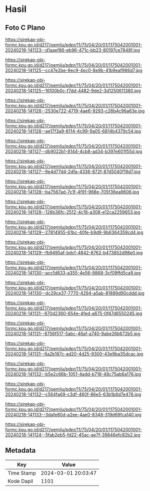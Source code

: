 # Hasil

## Foto C Plano

https://sirekap-obj-formc.kpu.go.id/d217/pemilu/pdpr/11/75/04/20/01/1175042001001-20240218-141123--d1aaef86-eb96-471c-bb23-80197ce7848f.jpg

https://sirekap-obj-formc.kpu.go.id/d217/pemilu/pdpr/11/75/04/20/01/1175042001001-20240218-141125--cc47e2be-9ec9-4ec0-8e9b-41b9eaf986d7.jpg

https://sirekap-obj-formc.kpu.go.id/d217/pemilu/pdpr/11/75/04/20/01/1175042001001-20240218-141125--16100b0c-f7dd-4482-9de2-3d1250611380.jpg

https://sirekap-obj-formc.kpu.go.id/d217/pemilu/pdpr/11/75/04/20/01/1175042001001-20240218-141126--2530e722-4719-4ae6-9293-c26b4c96a63e.jpg

https://sirekap-obj-formc.kpu.go.id/d217/pemilu/pdpr/11/75/04/20/01/1175042001001-20240218-141126--ae17f3a9-8114-4c99-9a05-6814b4379c54.jpg

https://sirekap-obj-formc.kpu.go.id/d217/pemilu/pdpr/11/75/04/20/01/1175042001001-20240218-141127--db9022b1-8144-4cb8-ad34-b397e601f55d.jpg

https://sirekap-obj-formc.kpu.go.id/d217/pemilu/pdpr/11/75/04/20/01/1175042001001-20240218-141127--9e4d77d4-2dfa-4336-872f-87d5040f19d7.jpg

https://sirekap-obj-formc.kpu.go.id/d217/pemilu/pdpr/11/75/04/20/01/1175042001001-20240218-141128--ba7567ad-7c1f-4f91-968e-705f36ea9606.jpg

https://sirekap-obj-formc.kpu.go.id/d217/pemilu/pdpr/11/75/04/20/01/1175042001001-20240218-141128--126b36fc-2512-4c18-a308-e12ca2259653.jpg

https://sirekap-obj-formc.kpu.go.id/d217/pemilu/pdpr/11/75/04/20/01/1175042001001-20240218-141129--27814955-61bc-40fe-b9d9-9b6364359cd4.jpg

https://sirekap-obj-formc.kpu.go.id/d217/pemilu/pdpr/11/75/04/20/01/1175042001001-20240218-141129--fb9495af-bdcf-4842-8762-b473852d98e0.jpg

https://sirekap-obj-formc.kpu.go.id/d217/pemilu/pdpr/11/75/04/20/01/1175042001001-20240218-141130--acc1d833-a355-4e56-9868-3cf09ffd5ca9.jpg

https://sirekap-obj-formc.kpu.go.id/d217/pemilu/pdpr/11/75/04/20/01/1175042001001-20240218-141130--dc29ce37-7770-4294-a5ab-81889d90cddd.jpg

https://sirekap-obj-formc.kpu.go.id/d217/pemilu/pdpr/11/75/04/20/01/1175042001001-20240218-141131--870d2360-654e-4fed-a675-0f47d6550245.jpg

https://sirekap-obj-formc.kpu.go.id/d217/pemilu/pdpr/11/75/04/20/01/1175042001001-20240218-141131--8756f517-5abc-46af-a740-9abe26b672b5.jpg

https://sirekap-obj-formc.kpu.go.id/d217/pemilu/pdpr/11/75/04/20/01/1175042001001-20240218-141131--6a2b187c-ad20-4d25-9300-43e9ba35dcac.jpg

https://sirekap-obj-formc.kpu.go.id/d217/pemilu/pdpr/11/75/04/20/01/1175042001001-20240218-141132--b5e2c66b-1051-4add-b718-48c75ab6a176.jpg

https://sirekap-obj-formc.kpu.go.id/d217/pemilu/pdpr/11/75/04/20/01/1175042001001-20240218-141132--c564fa69-c3df-460f-86e5-63b1b6d7e478.jpg

https://sirekap-obj-formc.kpu.go.id/d217/pemilu/pdpr/11/75/04/20/01/1175042001001-20240218-141133--3dafe80d-a2ee-4ae0-8348-319d69fca140.jpg

https://sirekap-obj-formc.kpu.go.id/d217/pemilu/pdpr/11/75/04/20/01/1175042001001-20240218-141124--5fab2eb5-fd22-45ac-ae7f-39846efc82b2.jpg


## Metadata

| Key        | Value               |
| ---------- | ------------------- |
| Time Stamp | 2024-03-01 20:03:47 |
| Kode Dapil | 1101                |



